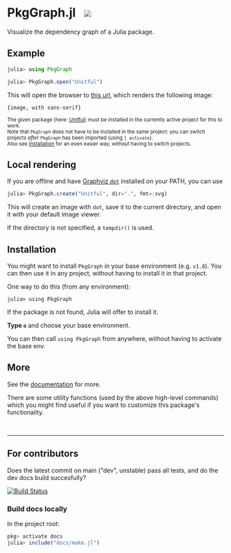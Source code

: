 # PkgGraph.jl &nbsp; [![](https://img.shields.io/badge/📕_Documentation-blue)][docs]

<!-- The following part of this ReadMe will be re-used in the docs homepage (for DRY purposes) -->
<!-- for-inclusion-in-docs: -->

Visualize the dependency graph of a Julia package.

## Example

```julia
julia> using PkgGraph

julia> PkgGraph.open("Unitful")
```
This will open the browser to [this url][dotlink], which renders the following image:

`{image, with sans-serif}`
<!-- also add dotlink, below  -->

<sub>The given package (here: [Unitful][unitful]) must be installed in the currently active project for this to work.\
Note that `PkgGraph` does not have to be installed in the same project:
you can switch projects _after_ `PkgGraph` has been imported (using `] activate`).\
Also see [Installation](#installation) for an even easier way, without having to switch projects.
</sub>

[dotlink]: …
[unitful]: https://github.com/PainterQubits/Unitful.jl


## Local rendering

If you are offline and have [Graphviz `dot`](https://graphviz.org) installed on your PATH, you can use
```julia
julia> PkgGraph.create("Unitful", dir=".", fmt=:svg)
```
This will create an image with `dot`, save it to the current directory, and open it with your default image viewer.

If the directory is not specified, a `tempdir()` is used.


## Installation

You might want to install `PkgGraph` in your base environment (e.g. `v1.8`).
You can then use it in any project, without having to install it in that project.

One way to do this (from any environment):
```
julia> using PkgGraph
```
If the package is not found, Julia will offer to install it.

**Type `o`** and choose your base environment.

You can then call `using PkgGraph` from anywhere, without having to activate the base env.

<!-- /for-inclusion-in-docs -->


## More

See the [documentation][docs] for more.

There are some utility functions (used by the above high-level commands)
which you might find useful if you want to customize this package's functionality.

[docs]: https://tfiers.github.io/PkgGraph.jl/


<br>

---

## For contributors

Does the latest commit on main ("dev", unstable) pass all tests, and do the dev docs build succesfully?

[![Build Status][CI-badge]][CI-link]

<!-- must have empty line before these -->
[CI-badge]: https://github.com/tfiers/PkgGraph.jl/actions/workflows/CI.yml/badge.svg?branch=main
[CI-link]: https://github.com/tfiers/PkgGraph.jl/actions/workflows/CI.yml?query=branch%3Amain


### Build docs locally
In the project root:
```julia
pkg> activate docs
julia> include("docs/make.jl")
```
